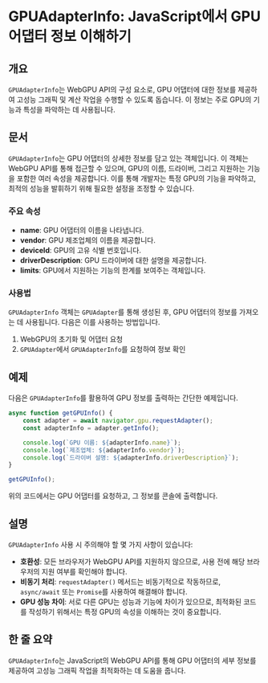 <!--
Meta Description: # GPUAdapterInfo: JavaScript에서 GPU 어댑터 정보 이해하기 ## 개요 `GPUAdapterInfo`는 WebGPU API의 구성 요소로, GPU 어댑터에 대한 정보를 제공하여 고성능 그래픽 및 계산 작업을 수행할 수 있도록 돕습니다. 이 정보는...
Meta Keywords: gpu, gpuadapterinfo, 정보를, gpu의, webgpu
-->

# GPUAdapterInfo: JavaScript에서 GPU 어댑터 정보 이해하기

## 개요
`GPUAdapterInfo`는 WebGPU API의 구성 요소로, GPU 어댑터에 대한 정보를 제공하여 고성능 그래픽 및 계산 작업을 수행할 수 있도록 돕습니다. 이 정보는 주로 GPU의 기능과 특성을 파악하는 데 사용됩니다.

## 문서
`GPUAdapterInfo`는 GPU 어댑터의 상세한 정보를 담고 있는 객체입니다. 이 객체는 WebGPU API를 통해 접근할 수 있으며, GPU의 이름, 드라이버, 그리고 지원하는 기능을 포함한 여러 속성을 제공합니다. 이를 통해 개발자는 특정 GPU의 기능을 파악하고, 최적의 성능을 발휘하기 위해 필요한 설정을 조정할 수 있습니다.

### 주요 속성
- **name**: GPU 어댑터의 이름을 나타냅니다.
- **vendor**: GPU 제조업체의 이름을 제공합니다.
- **deviceId**: GPU의 고유 식별 번호입니다.
- **driverDescription**: GPU 드라이버에 대한 설명을 제공합니다.
- **limits**: GPU에서 지원하는 기능의 한계를 보여주는 객체입니다.

### 사용법
`GPUAdapterInfo` 객체는 `GPUAdapter`를 통해 생성된 후, GPU 어댑터의 정보를 가져오는 데 사용됩니다. 다음은 이를 사용하는 방법입니다.

1. WebGPU의 초기화 및 어댑터 요청
2. `GPUAdapter`에서 `GPUAdapterInfo`를 요청하여 정보 확인

## 예제
다음은 `GPUAdapterInfo`를 활용하여 GPU 정보를 출력하는 간단한 예제입니다.

```javascript
async function getGPUInfo() {
    const adapter = await navigator.gpu.requestAdapter();
    const adapterInfo = adapter.getInfo();

    console.log(`GPU 이름: ${adapterInfo.name}`);
    console.log(`제조업체: ${adapterInfo.vendor}`);
    console.log(`드라이버 설명: ${adapterInfo.driverDescription}`);
}

getGPUInfo();
```

위의 코드에서는 GPU 어댑터를 요청하고, 그 정보를 콘솔에 출력합니다.

## 설명
`GPUAdapterInfo` 사용 시 주의해야 할 몇 가지 사항이 있습니다:

- **호환성**: 모든 브라우저가 WebGPU API를 지원하지 않으므로, 사용 전에 해당 브라우저의 지원 여부를 확인해야 합니다.
- **비동기 처리**: `requestAdapter()` 메서드는 비동기적으로 작동하므로, `async/await` 또는 `Promise`를 사용하여 해결해야 합니다.
- **GPU 성능 차이**: 서로 다른 GPU는 성능과 기능에 차이가 있으므로, 최적화된 코드를 작성하기 위해서는 특정 GPU의 속성을 이해하는 것이 중요합니다.

## 한 줄 요약
`GPUAdapterInfo`는 JavaScript의 WebGPU API를 통해 GPU 어댑터의 세부 정보를 제공하여 고성능 그래픽 작업을 최적화하는 데 도움을 줍니다.